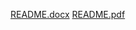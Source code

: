 [README.docx](https://github.com/SaniyaBubere/EDA-GOOGLE-PLAY-REVIEW-ANALYSIS-PROJECT/files/9845950/README.docx)
[README.pdf](https://github.com/SaniyaBubere/EDA-GOOGLE-PLAY-REVIEW-ANALYSIS-PROJECT/files/9845949/README.pdf)

